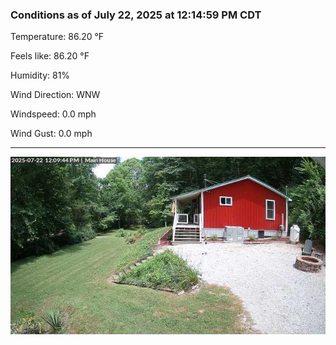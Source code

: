 ### Conditions as of July 22, 2025 at 12:14:59 PM CDT 

Temperature: 86.20 &deg;F

Feels like: 86.20 &deg;F

Humidity: 81%

Wind Direction: WNW

Windspeed: 0.0 mph

Wind Gust: 0.0 mph

---

<img src="./images/latest.jpeg"/>

